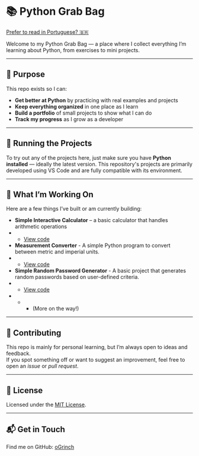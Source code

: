 # 📚 Python Grab Bag

[Prefer to read in Portuguese? 🇧🇷](README.ptbr.md)

Welcome to my Python Grab Bag — a place where I collect everything I’m learning about Python, from exercises to mini projects.

---

## 🎯 Purpose

This repo exists so I can:

- **Get better at Python** by practicing with real examples and projects  
- **Keep everything organized** in one place as I learn  
- **Build a portfolio** of small projects to show what I can do  
- **Track my progress** as I grow as a developer

---

## 🚀 Running the Projects

To try out any of the projects here, just make sure you have **Python installed** — ideally the latest version.
This repository's projects are primarily developed using VS Code and are fully compatible with its environment.

---

## 🌱 What I’m Working On

Here are a few things I’ve built or am currently building:

- **Simple Interactive Calculator** – a basic calculator that handles arithmetic operations
- - [View code](projetos/calculadora_interativa/main.py)
- **Measurement Converter** - A simple Python program to convert between metric and imperial units.
- - [View code](projetos/conversor-medidas/main.py)
- **Simple Random Password Generator** - A basic project that generates random passwords based on user-defined criteria.
- - [View code](projetos/gerador-senha/main.py)
- - - (More on the way!)

---

## 🤝 Contributing

This repo is mainly for personal learning, but I’m always open to ideas and feedback.  
If you spot something off or want to suggest an improvement, feel free to open an *issue* or *pull request*.

---

## 📜 License

Licensed under the [MIT License](LICENSE).

---

## 📬 Get in Touch

Find me on GitHub: [oGrinch](https://github.com/oGrinch)
